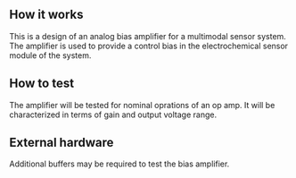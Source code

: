 <!---

This file is used to generate your project datasheet. Please fill in the information below and delete any unused
sections.

You can also include images in this folder and reference them in the markdown. Each image must be less than
512 kb in size, and the combined size of all images must be less than 1 MB.
-->

## How it works

This is a design of an analog bias amplifier for a multimodal sensor system. The amplifier is used to provide a control bias in the electrochemical sensor module of the system. 

## How to test

The amplifier will be tested for nominal oprations of an op amp. It will be characterized in terms of gain and output voltage range. 

## External hardware

Additional buffers may be required to test the bias amplifier.
